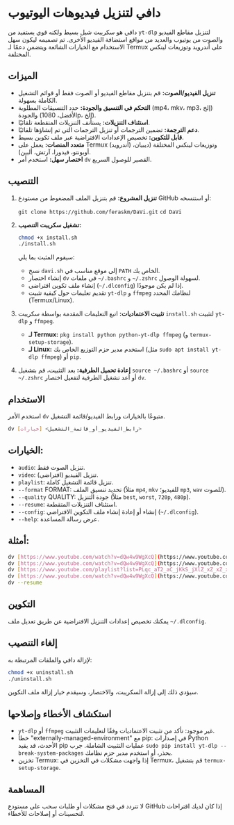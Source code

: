# دافي لتنزيل فيديوهات اليوتيوب

دافي هو سكريبت شيل بسيط ولكنه قوي يستفيد من `yt-dlp` لتنزيل مقاطع الفيديو والصوت من يوتيوب والعديد من مواقع استضافة الفيديو الأخرى. تم تصميمه ليكون سهل الاستخدام مع الخيارات الشائعة ويتضمن دعمًا لـ Termux على أندرويد وتوزيعات لينكس المختلفة.

## الميزات

* **تنزيل الفيديو/الصوت:** قم بتنزيل مقاطع الفيديو أو الصوت فقط أو قوائم التشغيل الكاملة بسهولة.
* **التحكم في التنسيق والجودة:** حدد التنسيقات المطلوبة (mp4، mkv، mp3، إلخ) والجودة (الأفضل، 1080p، إلخ).
* **استئناف التنزيلات:** يستأنف التنزيلات المتقطعة تلقائيًا.
* **دعم الترجمة:** تضمين الترجمات أو تنزيل الترجمات التي تم إنشاؤها تلقائيًا.
* **قابل للتكوين:** تخصيص الإعدادات الافتراضية عبر ملف تكوين بسيط.
* **متعدد المنصات:** يعمل على Termux (أندرويد) وتوزيعات لينكس المختلفة (ديبيان، أوبونتو، فيدورا، آرتش، ألبين).
* **اختصار سهل:** استخدم أمر `dv` القصير للوصول السريع.

## التنصيب

1.  **تنزيل المشروع:**
    قم بتنزيل الملف المضغوط من مستودع GitHub أو استنسخه:
    
    `git clone https://github.com/feraskm/DaVi.git`
    `cd DaVi`

3.  **تشغيل سكريبت التنصيب:**
    ```bash
    chmod +x install.sh
    ./install.sh
    ```

    سيقوم المثبت بما يلي:
    * نسخ `davi.sh` إلى موقع مناسب في `PATH` الخاص بك.
    * إنشاء اختصار `dv` في ملفات `~/.bashrc` و `~/.zshrc` لسهولة الوصول.
    * إنشاء ملف تكوين افتراضي (`~/.dlconfig`) إذا لم يكن موجودًا.
    * تقديم تعليمات حول كيفية تثبيت `yt-dlp` و `ffmpeg` لنظامك المحدد (Termux/Linux).

4.  **تثبيت الاعتماديات:**
    اتبع التعليمات المقدمة بواسطة سكريبت `install.sh` لتثبيت `yt-dlp` و `ffmpeg`.
    * **لـ Termux:** `pkg install python python-yt-dlp ffmpeg` (و `termux-setup-storage`).
    * **لـ Linux:** استخدم مدير حزم التوزيع الخاص بك (مثل `sudo apt install yt-dlp ffmpeg`) أو `pip`.

5.  **إعادة تحميل الطرفية:**
    بعد التثبيت، قم بتشغيل `source ~/.bashrc` أو `source ~/.zshrc` أو أعد تشغيل الطرفية لتفعيل اختصار `dv`.

## الاستخدام

استخدم الأمر `dv` متبوعًا بالخيارات ورابط الفيديو/قائمة التشغيل.

```bash
dv [خيارات] <رابط_الفيديو_أو_قائمة_التشغيل>
```
## الخيارات:
* `audio`: تنزيل الصوت فقط.
* `video`: تنزيل الفيديو (افتراضي).
* `playlist`: تنزيل قائمة التشغيل كاملة.
* `--format` FORMAT: تحديد تنسيق الملف (مثلاً `mp4`, `mkv` للفيديو؛ `mp3`, `wav` للصوت).
* `--quality` QUALITY: جودة التنزيل (مثلاً `best`, `worst`, `720p`, `480p`).
* `--resume`: استئناف التنزيلات المتقطعة.
* `--config`: إنشاء أو إعادة إنشاء ملف التكوين الافتراضي (`~/.dlconfig`).
* `--help`: عرض رسالة المساعدة.
## أمثلة:
```bash
dv [https://www.youtube.com/watch?v=dQw4w9WgXcQ](https://www.youtube.com/watch?v=dQw4w9WgXcQ)
dv [https://www.youtube.com/watch?v=dQw4w9WgXcQ](https://www.youtube.com/watch?v=dQw4w9WgXcQ) audio
dv [https://www.youtube.com/playlist?list=PLqc_aT2_aC_jKkS_jXlZ_xZ_xZ_xZ_xZ](https://www.youtube.com/playlist?list=PLqc_aT2_aC_jKkS_jXlZ_xZ_xZ_xZ_xZ) playlist
dv [https://www.youtube.com/watch?v=dQw4w9WgXcQ](https://www.youtube.com/watch?v=dQw4w9WgXcQ) --format mkv --quality 720p
dv --resume
```

## التكوين
يمكنك تخصيص إعدادات التنزيل الافتراضية عن طريق تعديل ملف `~/.dlconfig`.

## إلغاء التنصيب
لإزالة دافي والملفات المرتبطة به:
```bash
chmod +x uninstall.sh
./uninstall.sh
```
سيؤدي ذلك إلى إزالة السكريبت، والاختصار، وسيقدم خيار إزالة ملف التكوين.

## استكشاف الأخطاء وإصلاحها
* `yt-dlp` أو `ffmpeg` غير موجود: تأكد من تثبيت الاعتماديات وفقًا لتعليمات التثبيت.
* خطأ "externally-managed-environment" مع pip: في إصدارات Python الأحدث، قد يقيد pip عمليات التثبيت الشاملة.
   جرب `sudo pip install yt-dlp --break-system-packages` بحذر، أو استخدم مدير حزم نظامك.
* تخزين Termux: إذا واجهت مشكلات في التخزين في Termux، قم بتشغيل `termux-setup-storage`.

## المساهمة
لا تتردد في فتح مشكلات أو طلبات سحب على مستودع GitHub إذا كان لديك اقتراحات لتحسينات أو إصلاحات للأخطاء.










